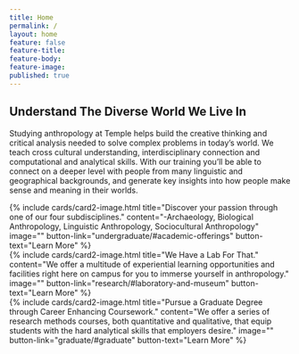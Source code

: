```yaml
---
title: Home
permalink: /
layout: home
feature: false
feature-title: 
feature-body: 
feature-image: 
published: true
---
```


## Understand The Diverse World We Live In

Studying anthropology at Temple helps build the creative thinking and critical analysis needed to solve complex  problems in today’s world. We teach cross cultural  understanding, interdisciplinary connection and  computational and analytical skills.  With our training you’ll be able to connect on a deeper level with people from many linguistic and geographical backgrounds, and generate key insights into how people make sense and meaning in their worlds.

<div class="row row-wide">
  <div class="col m12 l4">{% include cards/card2-image.html 
    title="Discover your passion through one of our four subdisciplines." 
    content="-Archaeology, Biological Anthropology, Linguistic Anthropology, Sociocultural Anthropology" 
    image="" 
    button-link="undergraduate/#academic-offerings" 
    button-text="Learn More" %}
  </div>
  <div class="row row-wide">
    <div class="col m12 l4">{% include cards/card2-image.html 
      title="We Have a Lab For That." 
      content="We offer a multitude of experiential learning opportunities and facilities right here on campus for you to immerse yourself in anthropology." 
      image="" 
      button-link="research/#laboratory-and-museum" 
      button-text="Learn More" %}
    </div>
    <div class="row row-wide">
      <div class="col m12 l4">{% include cards/card2-image.html 
        title="Pursue a Graduate Degree through Career Enhancing Coursework." 
        content="We offer a series of research methods courses, both quantitative and qualitative, that equip students with the hard analytical skills that employers desire." 
        image="" 
        button-link="graduate/#graduate" 
        button-text="Learn More" %}
      </div>
</div>
